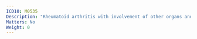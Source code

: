 ```yaml
---
ICD10: M0535
Description: "Rheumatoid arthritis with involvement of other organs and systems: Pelvic region and thigh"
Matters: No
Weight: 0
---
```

